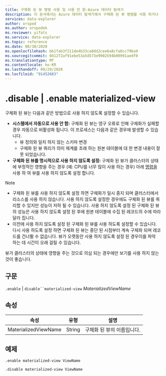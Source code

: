 ```yaml
---
title: 구체화 된 뷰 명령 사용 및 사용 안 함-Azure 데이터 탐색기
description: 이 문서에서는 Azure 데이터 탐색기에서 구체화 된 뷰 명령을 사용 하거나 사용 하지 않도록 설정 하는 방법을 설명 합니다.
services: data-explorer
author: orspod
ms.author: orspodek
ms.reviewer: yifats
ms.service: data-explorer
ms.topic: reference
ms.date: 08/30/2020
ms.openlocfilehash: bb1fab3f211de4b33ca0dd2cee6a8cfa0cc796a9
ms.sourcegitcommit: 041272af91ebe53a5d573e9902594b09991aedf0
ms.translationtype: MT
ms.contentlocale: ko-KR
ms.lasthandoff: 09/29/2020
ms.locfileid: "91452683"
---
```

# <a name="disable--enable-materialized-view"></a>.disable | .enable materialized-view

구체화 된 뷰는 다음과 같은 방법으로 사용 하지 않도록 설정할 수 있습니다.

* **시스템에서 자동으로 사용 안 함:**  구체화 된 뷰는 영구 오류로 인해 구체화가 실패할 경우 자동으로 비활성화 됩니다. 이 프로세스는 다음과 같은 경우에 발생할 수 있습니다. 
    * 뷰 정의와 일치 하지 않는 스키마 변경  
    * 구체화 된 뷰 쿼리가 의미 체계를 초래 하는 원본 테이블에 대 한 변경 내용이 잘못 되었습니다. 
* **구체화 된 뷰를 명시적으로 사용 하지 않도록 설정:**  구체화 된 뷰가 클러스터의 상태에 부정적인 영향을 주는 경우 (예: CPU를 너무 많이 사용 하는 경우) 아래 [명령을](#syntax) 사용 하 여 뷰를 사용 하지 않도록 설정 합니다.

> [!NOTE]
> * 구체화 된 뷰를 사용 하지 않도록 설정 하면 구체화가 일시 중지 되며 클러스터에서 리소스를 사용 하지 않습니다. 사용 하지 않도록 설정한 경우에도 구체화 된 뷰를 쿼리할 수 있지만 성능이 저하 될 수 있습니다. 사용 하지 않도록 설정 된 구체화 된 뷰의 성능은 사용 하지 않도록 설정 된 후에 원본 테이블에 수집 된 레코드의 수에 따라 달라 집니다. 
> * 이전에 사용 하지 않도록 설정 된 구체화 된 뷰를 사용 하도록 설정할 수 있습니다. 다시 사용 하도록 설정 하면 구체화 된 뷰는 중단 된 시점부터 계속 구체화 되며 레코드를 건너뛸 수 없습니다. 뷰가 오랫동안 사용 하지 않도록 설정 된 경우이를 파악 하는 데 시간이 오래 걸릴 수 있습니다.

뷰가 클러스터의 상태에 영향을 주는 것으로 의심 되는 경우에만 보기를 사용 하지 않는 것이 좋습니다.

## <a name="syntax"></a>구문

`.enable` | `disable``materialized-view` *MaterializedViewName*

## <a name="properties"></a>속성

|속성|유형|설명
|----------------|-------|---|
|MaterializedViewName|String|구체화 된 뷰의 이름입니다.|

## <a name="example"></a>예제

```kusto
.enable materialized-view ViewName

.disable materialized-view ViewName
```